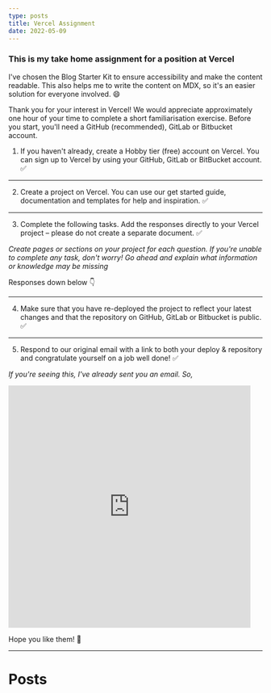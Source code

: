 ```yaml
---
type: posts
title: Vercel Assignment
date: 2022-05-09
---
```


### This is my take home assignment for a position at **Vercel**

I've chosen the Blog Starter Kit to ensure accessibility and make the content readable. This also helps me to write the content on MDX, so it's an easier solution for everyone involved. 😄

Thank you for your interest in Vercel! We would appreciate approximately one hour of your time to complete a short familiarisation exercise. Before you start, you'll need a GitHub (recommended), GitLab or Bitbucket account. 

1. If you haven't already, create a Hobby tier (free) account on Vercel. You can sign up to Vercel by using your GitHub, GitLab or BitBucket account. ✅

---

2. Create a project on Vercel. You can use our get started guide, documentation and templates for help and inspiration. ✅

---

3. Complete the following tasks. Add the responses directly to your Vercel project – please do not create a separate document. ✅

_Create pages or sections on your project for each question. If you're unable to complete any task, don't worry! Go ahead and explain what information or knowledge may be missing_

Responses down below 👇

---

4. Make sure that you have re-deployed the project to reflect your latest changes and that the repository on GitHub, GitLab or Bitbucket is public. ✅

---

5. Respond to our original email with a link to both your deploy & repository and congratulate yourself on a job well done! ✅

_If you're seeing this, I've already sent you an email. So,_
<iframe src="https://giphy.com/embed/mn1cym1jiJOUg" width="480" height="480" frameBorder="0" class="giphy-embed" allowFullScreen></iframe><p><a href="https://giphy.com/gifs/reactiongifs-mn1cym1jiJOUg"></a></p>

Hope you like them! 🙌

---

# Posts